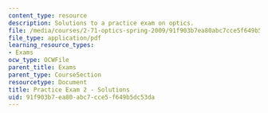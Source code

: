 ```yaml
---
content_type: resource
description: Solutions to a practice exam on optics.
file: /media/courses/2-71-optics-spring-2009/91f903b7ea80abc7cce5f649b5dc53da_MIT2_71S09_practice2_sol.pdf
file_type: application/pdf
learning_resource_types:
- Exams
ocw_type: OCWFile
parent_title: Exams
parent_type: CourseSection
resourcetype: Document
title: Practice Exam 2 - Solutions
uid: 91f903b7-ea80-abc7-cce5-f649b5dc53da
---
```

